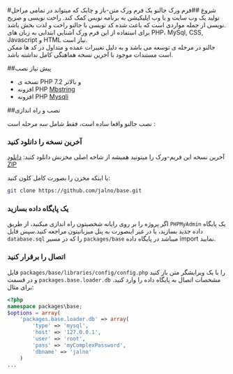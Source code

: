 #شروع
##فرم ورک جالنو
یک فرم ورک متن-باز و چابک که میتواند در تمامی مراحل تولید یک وب سایت و یا وب اپلیکیشن به برنامه نویس کمک کند. راحت نویسی و صریح نویسی از جمله مواردی است که باعث شده کد نویسی با جالنو راحت و لذت بخش باشد.   
برای استفاده از این فرم ورک آشنایی ابتدایی به زبان های PHP، MySql, CSS, Javascript و HTML نیاز است.   
جالنو در مرحله ی توسعه می باشد و به دلیل تغییرات عمده و متداول در کد ها ممکن است مستندات موجود با آخرین نسخه هماهنگی کامل نداشته باشد. 

##پیش نیاز نصب

+ نسخه ی PHP 7.2 و بالاتر
+ افزونه PHP [Mbstring](http://ir2.php.net/mbstring) 
+ افزونه PHP  [Mysqli](http://ir2.php.net/mysqli) 


##نصب و راه اندازی

نصب جالنو واقعا ساده است، فقط شامل سه مرحله است :

### آخرین نسخه را دانلود کنید
آخرین نسخه این فریم-ورک را میتونید همیشه از شاخه اصلی مخزنش دانلود کنید: [دانلود ZIP](https://github.com/jalno/base/archive/master.zip)

یا اینکه مخزن را بصورت کامل کلون کنید:

```bash
git clone https://github.com/jalno/base.git
```

### یک پایگاه داده بسازید
اگر پروژه را بر روی رایانه شخصیتون راه اندازی میکنید، از طریق `PHPMyAdmin`  یک پایگاه داده جدید بسازید، یا در غیر اینصورت به پنل میزبانیتون مراجعه کنید.سپس فایل `database.sql` را که در مسیر `packages/base` میباشد در پایگاه داده import نمایید.

### اتصال را برقرار کنید
فایل `packages/base/libraries/config/config.php` را با یک ویرایشگر متن باز کنید و در قسمت `packages.base.loader.db` مشخصات اتصال به پایگاه داده را وارد کنید. برای مثال:

```php
<?php
namespace packages\base;
$options = array(
    'packages.base.loader.db' => array(
        'type' => 'mysql',
        'host' => '127.0.0.1',
        'user' => 'root',
        'pass' => 'myComplexPassword',
        'dbname' => 'jalno'
    )
...
```

